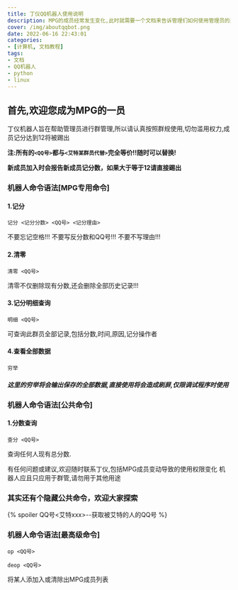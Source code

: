 ```yaml
---
title: 丁仪QQ机器人使用说明
description: MPG的成员经常发生变化,此时就需要一个文档来告诉管理们如何使用管理员的道具:群机器人
cover: /img/aboutqqbot.png
date: 2022-06-16 22:43:01
categories: 
- [计算机, 文档教程]
tags:
- 文档
- QQ机器人
- python
- linux
---
```

## 首先,欢迎您成为MPG的一员
丁仪机器人旨在帮助管理员进行群管理,所以请认真按照群规使用,切勿滥用权力,成员记分达到12将被踢出

**注:所有的`<QQ号>`都与`<艾特某群员代替>`完全等价!!随时可以替换!**

**新成员加入时会报告新成员记分数，如果大于等于12请直接踢出**

### 机器人命令语法[MPG专用命令]
#### 1.记分
```
记分 <记分分数> <QQ号> <记分理由>
```
不要忘记空格!!!	不要写反分数和QQ号!!!	不要不写理由!!!
#### 2.清零
```
清零 <QQ号>
```
清零不仅删除现有分数,还会删除全部历史记录!!!
#### 3.记分明细查询
```
明细 <QQ号>
```
可查询此群员全部记录,包括分数,时间,原因,记分操作者
#### 4.查看全部数据
```
穷举
```
##### **这里的穷举将会输出保存的全部数据,直接使用将会造成刷屏,仅限调试程序时使用**

### 机器人命令语法[公共命令]
#### 1.分数查询
```
查分 <QQ号>
```
查询任何人现有总分数.

有任何问题或建议,欢迎随时联系丁仪,包括MPG成员变动导致的使用权限变化
机器人应且只应用于群管,请勿用于其他用途

### 其实还有个隐藏公共命令，欢迎大家探索
{% spoiler QQ号<艾特xxx>--获取被艾特的人的QQ号 %}

### 机器人命令语法[最高级命令]
```
op <QQ号>
```
```
deop <QQ号>
```
将某人添加入或清除出MPG成员列表
